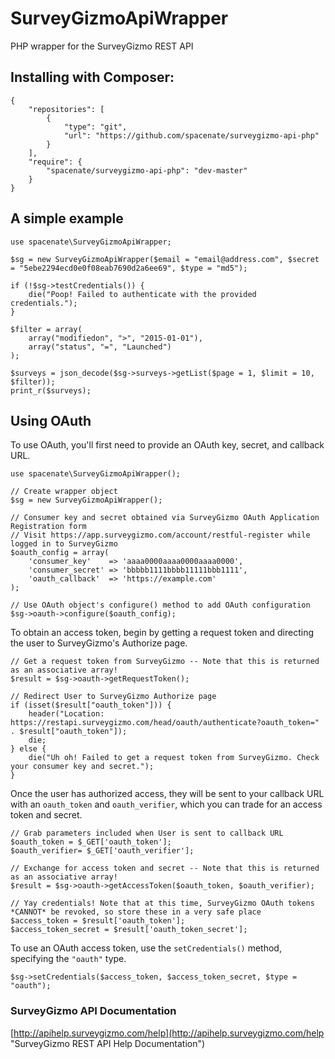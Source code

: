 # SurveyGizmoApiWrapper
PHP wrapper for the SurveyGizmo REST API

## Installing with Composer:

    {
        "repositories": [
            {
                "type": "git",
                "url": "https://github.com/spacenate/surveygizmo-api-php"
            }
        ],
        "require": {
            "spacenate/surveygizmo-api-php": "dev-master"
        }
    }

## A simple example

    use spacenate\SurveyGizmoApiWrapper;
	
    $sg = new SurveyGizmoApiWrapper($email = "email@address.com", $secret = "5ebe2294ecd0e0f08eab7690d2a6ee69", $type = "md5");
	
    if (!$sg->testCredentials()) {
        die("Poop! Failed to authenticate with the provided credentials.");
    }
	
    $filter = array(
        array("modifiedon", ">", "2015-01-01"),
        array("status", "=", "Launched")
    );
	
    $surveys = json_decode($sg->surveys->getList($page = 1, $limit = 10, $filter));
    print_r($surveys);

## Using OAuth

To use OAuth, you'll first need to provide an OAuth key, secret, and callback URL.

    use spacenate\SurveyGizmoApiWrapper();
	
    // Create wrapper object
    $sg = new SurveyGizmoApiWrapper();
	
    // Consumer key and secret obtained via SurveyGizmo OAuth Application Registration form
    // Visit https://app.surveygizmo.com/account/restful-register while logged in to SurveyGizmo
    $oauth_config = array(
        'consumer_key'    => 'aaaa0000aaaa0000aaaa0000',
        'consumer_secret' => 'bbbbb1111bbbb11111bbb1111',
        'oauth_callback'  => 'https://example.com'
    );
	
    // Use OAuth object's configure() method to add OAuth configuration
    $sg->oauth->configure($oauth_config);

To obtain an access token, begin by getting a request token and directing the user to SurveyGizmo's Authorize page.

    // Get a request token from SurveyGizmo -- Note that this is returned as an associative array!
    $result = $sg->oauth->getRequestToken();
	
    // Redirect User to SurveyGizmo Authorize page
    if (isset($result["oauth_token"])) {
        header("Location: https://restapi.surveygizmo.com/head/oauth/authenticate?oauth_token=" . $result["oauth_token"]);
        die;
    } else {
        die("Uh oh! Failed to get a request token from SurveyGizmo. Check your consumer key and secret.");
    }

Once the user has authorized access, they will be sent to your callback URL with an `oauth_token` and `oauth_verifier`, which you can trade for an access token and secret.

    // Grab parameters included when User is sent to callback URL
    $oauth_token = $_GET['oauth_token'];
    $oauth_verifier= $_GET['oauth_verifier'];
	
    // Exchange for access token and secret -- Note that this is returned as an associative array!
    $result = $sg->oauth->getAccessToken($oauth_token, $oauth_verifier);
	
    // Yay credentials! Note that at this time, SurveyGizmo OAuth tokens *CANNOT* be revoked, so store these in a very safe place
    $access_token = $result['oauth_token'];
    $access_token_secret = $result['oauth_token_secret'];

To use an OAuth access token, use the `setCredentials()` method, specifying the `"oauth"` type.

    $sg->setCredentials($access_token, $access_token_secret, $type = "oauth");

### SurveyGizmo API Documentation
[http://apihelp.surveygizmo.com/help](http://apihelp.surveygizmo.com/help "SurveyGizmo REST API Help Documentation")